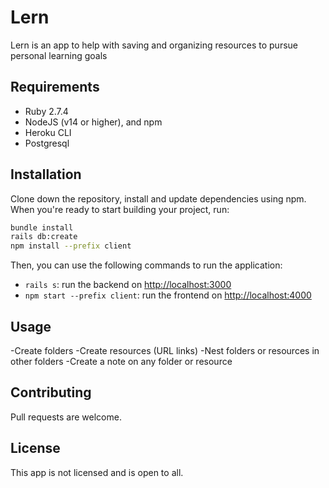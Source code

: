
# Lern

Lern is an app to help with saving and organizing resources to pursue personal learning goals

## Requirements

- Ruby 2.7.4
- NodeJS (v14 or higher), and npm
- Heroku CLI
- Postgresql

## Installation

Clone down the repository, install and update dependencies using npm. When you're ready to start building your project, run:

```sh
bundle install
rails db:create
npm install --prefix client
```
Then, you can use the following commands to run the application:

- `rails s`: run the backend on [http://localhost:3000](http://localhost:3000)
- `npm start --prefix client`: run the frontend on
  [http://localhost:4000](http://localhost:4000)

## Usage

-Create folders
-Create resources (URL links)
-Nest folders or resources in other folders
-Create a note on any folder or resource

## Contributing
Pull requests are welcome.

## License
This app is not licensed and is open to all.
